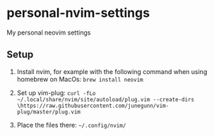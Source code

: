 # personal-nvim-settings
My personal neovim settings

## Setup

1. Install nvim, for example with the following command when using homebrew on MacOs:
  `brew install neovim`

2. Set up vim-plug:
  `curl -fLo ~/.local/share/nvim/site/autoload/plug.vim --create-dirs \https://raw.githubusercontent.com/junegunn/vim-plug/master/plug.vim`

3. Place the files there:
  `~/.config/nvim/`
